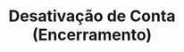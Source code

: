 ---
title: Desativação de Conta (Encerramento)
api:
  file: readme-hml-corebank.json
  operationId: post_v1-account-deactivation-agency-account
hidden: false
---